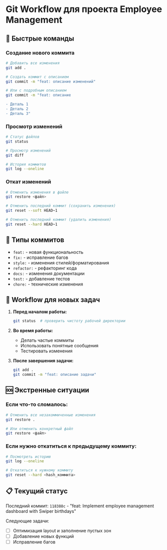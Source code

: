 # Git Workflow для проекта Employee Management

## 🚀 Быстрые команды

### Создание нового коммита
```bash
# Добавить все изменения
git add .

# Создать коммит с описанием
git commit -m "feat: описание изменений"

# Или с подробным описанием
git commit -m "feat: описание

- Деталь 1
- Деталь 2
- Деталь 3"
```

### Просмотр изменений
```bash
# Статус файлов
git status

# Просмотр изменений
git diff

# История коммитов
git log --oneline
```

### Откат изменений
```bash
# Отменить изменения в файле
git restore <файл>

# Отменить последний коммит (сохранить изменения)
git reset --soft HEAD~1

# Отменить последний коммит (удалить изменения)
git reset --hard HEAD~1
```

## 📝 Типы коммитов

- `feat:` - новая функциональность
- `fix:` - исправление багов
- `style:` - изменения стилей/форматирования
- `refactor:` - рефакторинг кода
- `docs:` - изменения документации
- `test:` - добавление тестов
- `chore:` - технические изменения

## 🔄 Workflow для новых задач

1. **Перед началом работы:**
   ```bash
   git status  # проверить чистоту рабочей директории
   ```

2. **Во время работы:**
   - Делать частые коммиты
   - Использовать понятные сообщения
   - Тестировать изменения

3. **После завершения задачи:**
   ```bash
   git add .
   git commit -m "feat: описание задачи"
   ```

## 🆘 Экстренные ситуации

### Если что-то сломалось:
```bash
# Отменить все незакоммиченные изменения
git restore .

# Или отменить конкретный файл
git restore <файл>
```

### Если нужно откатиться к предыдущему коммиту:
```bash
# Посмотреть историю
git log --oneline

# Откатиться к нужному коммиту
git reset --hard <hash_коммита>
```

## 📋 Текущий статус

Последний коммит: `118388c` - "feat: Implement employee management dashboard with Swiper birthdays"

Следующие задачи:
- [ ] Оптимизация layout и заполнение пустых зон
- [ ] Добавление новых функций
- [ ] Исправление багов
